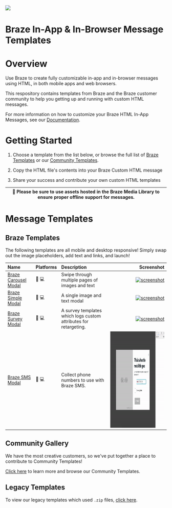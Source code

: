 <img src="https://info.braze.com/rs/367-GUY-242/images/Braze-Logotype_Black.png" width="200" style="margin: auto;">

Braze In-App & In-Browser Message Templates
==========

# Overview

Use Braze to create fully customizable in-app and in-browser messages using HTML, in both mobile apps and web browsers. 

This respository contains templates from Braze and the Braze customer community to help you getting up and running with custom HTML messages. 

For more information on how to customize your Braze HTML In-App Messages, see our [Documentation][6].

# Getting Started

1. Choose a template from the list below, or browse the full list of [Braze Templates][8] or our [Community Templates][7].

2. Copy the HTML file's contents into your Braze Custom HTML message

3. Share your success and contribute your own custom HTML templates

| :construction: Please be sure to use assets hosted in the Braze Media Library to ensure proper offline support for messages. |
| --- |

# Message Templates

## Braze Templates

The following templates are all mobile and desktop responsive! Simply swap out the image placeholders, add text and links, and launch!

| Name | Platforms | Description | Screenshot |
|:-----|:---------|:------------|-----:|
| [Braze Carousel Modal][101] | :iphone: :computer: | Swipe through multiple pages of images and text | [<img alt="screenshot" src="braze-templates/1-braze-dashboard-carousel-modal/screenshot.gif" width="200" />][101]|
| [Braze Simple Modal][102] | :iphone: :computer: | A single image and text modal | [<img alt="screenshot" src="braze-templates/2-braze-dashboard-simple-modal/screenshot.png" width="200" />][102] |
| [Braze Survey Modal][103] | :iphone: :computer: | A survey templates which logs custom attributes for retargeting. | [<img alt="screenshot" src="braze-templates/3-braze-dashboard-survey-modal/mobile.png" height="300"/>][103] |
| [Braze SMS Modal][103] | :iphone: :computer: | Collect phone numbers to use with Braze SMS. | [<img alt="screenshot" src="braze-templates/4-sms-capture-modal/screenshot.gif" height="300"/>][103] |

## Community Gallery

We have the most creative customers, so we've put together a place to contribute to Community Templates!

[Click here][7] to learn more and browse our Community Templates.

## Legacy Templates

To view our legacy templates which used `.zip` files, [click here][5].


[1]: https://github.com/Appboy/Custom-HTML5-In-App-Message-Templates/tree/master/DeprecatedTemplates
[2]: https://www.braze.com/docs/user_guide/message_building_by_channel/in-app_messages/customize/#javascript-bridge
[3]: https://www.braze.com/docs/user_guide/message_building_by_channel/in-app_messages/beta-preview/
[4]: https://www.braze.com/docs/user_guide/message_building_by_channel/in-app_messages/testing/
[5]: https://github.com/Appboy/Custom-HTML5-In-App-Message-Templates
[6]: https://www.braze.com/docs/user_guide/message_building_by_channel/in-app_messages/customize
[7]: community-templates
[8]: braze-templates
<!-- template folders -->
[101]: braze-templates/1-braze-dashboard-carousel-modal
[102]: braze-templates/2-braze-dashboard-simple-modal
[103]: braze-templates/3-braze-dashboard-survey-modal
